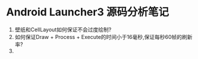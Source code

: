 Android Launcher3 源码分析笔记
=
1. 壁纸和CellLayout如何保证不会过度绘制?
2. 如何保证Draw + Process + Execute的时间小于16毫秒,保证每秒60帧的刷新率?
3. 